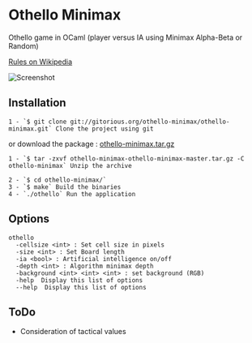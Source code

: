 Othello Minimax
=============

Othello game in OCaml (player versus IA using Minimax Alpha-Beta or Random)

[Rules on Wikipedia](http://en.wikipedia.org/wiki/Reversi)

![Screenshot](https://dl.dropbox.com/u/18506317/images/ocaml_minimax.png)


## Installation

	1 - `$ git clone git://gitorious.org/othello-minimax/othello-minimax.git` Clone the project using git

or download the package : [othello-minimax.tar.gz](https://gitorious.org/othello-minimax/othello-minimax/archive-tarball/master)

	1 - `$ tar -zxvf othello-minimax-othello-minimax-master.tar.gz -C othello-minimax` Unzip the archive
	
	2 - `$ cd othello-minimax/` 
	3 - `$ make` Build the binaries
	4 - `./othello` Run the application
	
## Options

	othello
  	  -cellsize <int> : Set cell size in pixels
  	  -size <int> : Set Board length
  	  -ia <bool> : Artificial intelligence on/off
  	  -depth <int> : Algorithm minimax depth
  	  -background <int> <int> <int> : set background (RGB)
  	  -help  Display this list of options
  	  --help  Display this list of options

## ToDo

- Consideration of tactical values
